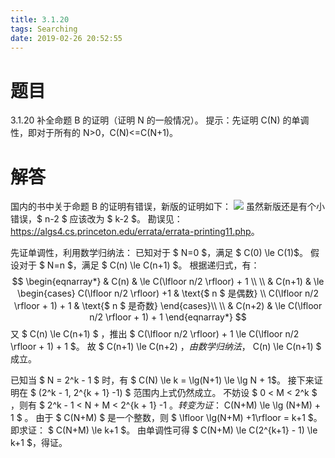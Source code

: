 ```yaml
---
title: 3.1.20
tags: Searching
date: 2019-02-26 20:52:55
---
```


# 题目

3.1.20
补全命题 B 的证明（证明 N 的一般情况）。
提示：先证明 C(N) 的单调性，即对于所有的 N>0，C(N)<=C(N+1)。

# 解答

国内的书中关于命题 B 的证明有错误，新版的证明如下：
![](./1.png)
虽然新版还是有个小错误，$ n-2 $ 应该改为 $ k-2 $。
勘误见：<https://algs4.cs.princeton.edu/errata/errata-printing11.php>。

先证单调性，利用数学归纳法：
已知对于 $ N=0 ​$，满足 $ C(0) \le C(1) ​$。
假设对于 $ N=n ​$，满足 $ C(n) \le C(n+1) ​$。
根据递归式，有：
$$
\begin{eqnarray*}
& C(n) & \le C(\lfloor n/2 \rfloor) + 1 \\
\\
& C(n+1) & \le  
 \begin{cases}
 C(\lfloor n/2 \rfloor) +1 & \text{$ n $ 是偶数} \\
 C(\lfloor n/2 \rfloor + 1) + 1 & \text{$ n $ 是奇数}
 \end{cases}\\
 \\
 & C(n+2) & \le C(\lfloor n/2 \rfloor + 1) + 1
 \end{eqnarray*}
$$
又 $ C(n) \le C(n+1) ​$ ，推出 $ C(\lfloor n/2 \rfloor) + 1 \le C(\lfloor n/2 \rfloor + 1) + 1 ​$。
故 $ C(n+1) \le C(n+2) ​$，由数学归纳法，$ C(n) \le C(n+1) ​$ 成立。

已知当 $ N = 2^k - 1 $ 时，有 $ C(N) \le k = \lg(N+1) \le \lg N + 1$。
接下来证明在 $ (2^k - 1,  2^{k + 1} -1)  $ 范围内上式仍然成立。
不妨设 $ 0 < M < 2^k $ ，则有 $ 2^k - 1 < N + M < 2^{k + 1} -1   $。
转变为证：$ C(N+M) \le \lg (N+M) + 1 $ 。
由于 $ C(N+M) $ 是一个整数，则 $ \lfloor \lg(N+M) +1\rfloor = k+1 $。
即求证： $ C(N+M) \le k+1 $。
由单调性可得 $ C(N+M) \le C(2^{k+1} - 1) \le k+1 ​$，得证。